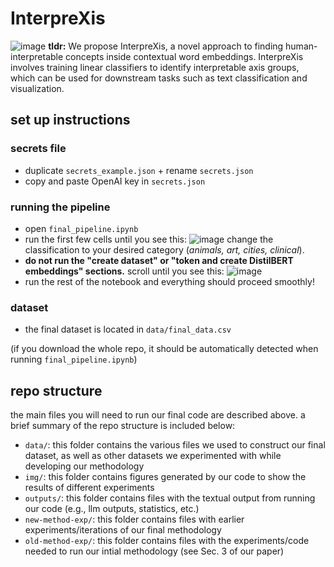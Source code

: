 # InterpreXis
![image](https://github.com/mattelim/interprexis-mit-6.8610-nlp/assets/43099514/ed8583e0-b666-4af3-ada8-d26930338c50)
**tldr:** We propose InterpreXis, a novel approach to finding human-interpretable concepts inside contextual word embeddings. InterpreXis involves training linear classifiers to identify interpretable axis groups, which can be used for
downstream tasks such as text classification and visualization.

## set up instructions

### secrets file
- duplicate `secrets_example.json` + rename `secrets.json`
- copy and paste OpenAI key in `secrets.json`

### running the pipeline
- open `final_pipeline.ipynb`
- run the first few cells until you see this:
![image](https://github.com/mattelim/nlp-6861-project/assets/43099514/53f3f39a-ba61-47ce-94ae-4e1c5586d9fa)
change the classification to your desired category (_animals, art, cities, clinical_). 
- **do not run the "create dataset" or "token and create DistilBERT embeddings" sections.** scroll until you see this:
![image](https://github.com/mattelim/nlp-6861-project/assets/43099514/d5fb241d-4198-4ee8-b3ba-ce13c1e044c8)
- run the rest of the notebook and everything should proceed smoothly!

### dataset
- the final dataset is located in `data/final_data.csv`

(if you download the whole repo, it should be automatically detected when running `final_pipeline.ipynb`)

## repo structure
the main files you will need to run our final code are described above. a brief summary of the repo structure is included below:
- `data/`: this folder contains the various files we used to construct our final dataset, as well as other datasets we experimented with while developing our methodology
- `img/`: this folder contains figures generated by our code to show the results of different experiments
- `outputs/`: this folder contains files with the textual output from running our code (e.g., llm outputs, statistics, etc.)
- `new-method-exp/`: this folder contains files with earlier experiments/iterations of our final methodology
- `old-method-exp/`: this folder contains files with the experiments/code needed to run our intial methodology (see Sec. 3 of our paper)
